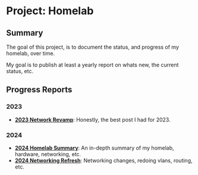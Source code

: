 # Project: Homelab

## Summary

The goal of this project, is to document the status, and progress of my homelab, over time.

My goal is to publish at least a yearly report on whats new, the current status, etc.

## Progress Reports

### 2023

- **[2023 Network Revamp](../../blog/posts/Technology/2023/2023-03-21-network-revamp.md)**: Honestly, the best post I had for 2023.

### 2024

- **[2024 Homelab Summary](../../blog/posts/Technology/2024/2024-12-28-homelab-2024.md)**: An in-depth summary of my homelab, hardware, networking, etc.
- **[2024 Networking Refresh](../../blog/posts/Technology/2024/2024-11-23-Network-Refresh.md)**: Networking changes, redoing vlans, routing, etc.